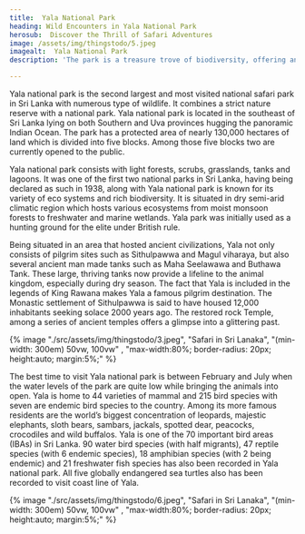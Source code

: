 ```yaml
---
title:  Yala National Park
heading: Wild Encounters in Yala National Park
herosub:  Discover the Thrill of Safari Adventures
image: /assets/img/thingstodo/5.jpeg
imagealt:  Yala National Park
description: 'The park is a treasure trove of biodiversity, offering an unforgettable safari experience to visitors from around the world.'

---
```

Yala national park is the second largest and most visited national safari park in Sri Lanka with numerous type of wildlife. It combines a strict nature reserve with a national park. Yala national park is located in the southeast of Sri Lanka lying on both Southern and Uva provinces hugging the panoramic Indian Ocean. The park has a protected area of nearly 130,000 hectares of land which is divided into five blocks. Among those five blocks two are currently opened to the public.

Yala national park consists with light forests, scrubs, grasslands, tanks and lagoons. It was one of the first two national parks in Sri Lanka, having being declared as such in 1938, along with Yala national park is known for its variety of eco systems and rich biodiversity. It is situated in dry semi-arid climatic region which hosts various ecosystems from moist monsoon forests to freshwater and marine wetlands. Yala park was initially used as a hunting ground for the elite under British rule.

Being situated in an area that hosted ancient civilizations, Yala not only consists of pilgrim sites such as Sithulpawwa and Magul viharaya, but also several ancient man made tanks such as Maha Seelawawa and Buthawa Tank. These large, thriving tanks now provide a lifeline to the animal kingdom, especially during dry season. The fact that Yala is included in the legends of King Rawana makes Yala a famous pilgrim destination. The Monastic settlement of Sithulpawwa is said to have housed 12,000 inhabitants seeking solace 2000 years ago. The restored rock Temple, among a series of ancient temples offers a glimpse into a glittering past.

{% image "./src/assets/img/thingstodo/3.jpeg", "Safari in Sri Lanaka", "(min-width: 300em) 50vw, 100vw" , "max-width:80%; border-radius: 20px; height:auto; margin:5%;" %}

The best time to visit Yala national park is between February and July when the water levels of the park are quite low while bringing the animals into open. Yala is home to 44 varieties of mammal and 215 bird species with seven are endemic bird species to the country. Among its more famous residents are the world’s biggest concentration of leopards, majestic elephants, sloth bears, sambars, jackals, spotted dear, peacocks, crocodiles and wild buffalos. Yala is one of the 70 important bird areas (IBAs) in Sri Lanka. 90 water bird species (with half migrants), 47 reptile species (with 6 endemic species), 18 amphibian species (with 2 being endemic) and 21 freshwater fish species has also been recorded in Yala national park. All five globally endangered sea turtles also has been recorded to visit coast line of Yala.


{% image "./src/assets/img/thingstodo/6.jpeg", "Safari in Sri Lanaka", "(min-width: 300em) 50vw, 100vw" , "max-width:80%; border-radius: 20px; height:auto; margin:5%;" %}